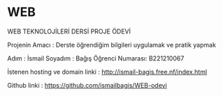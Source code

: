 # WEB

WEB TEKNOLOJİLERİ DERSİ PROJE ÖDEVİ

Projenin Amacı : Derste öğrendiğim bilgileri uygulamak ve pratik yapmak

Adım : İsmail
Soyadım : Bağış
Öğrenci Numarası: B221210067


İstenen hosting ve domain linki : http://ismail-bagis.free.nf/index.html

Github linki : https://github.com/ismailbagis/WEB-odevi

